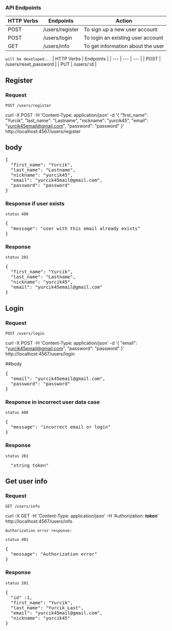 ### API Endpoints
| HTTP Verbs | Endpoints | Action |
| --- | --- | --- |
| POST | /users/register | To sign up a new user account |
| POST | /users/login | To login an existing user account |
| GET | /users/info | To get information about the user |
`will be developed...`
| HTTP Verbs | Endpoints |
| --- | --- | --- |
| POST | /users/reset_password |
| PUT | /users/:id |

## Register

### Request

`POST /users/register`

curl -X POST -H 'Content-Type: application/json' -d '{
  "first_name": "Yurcik",
  "last_name": "Lastname",
  "nickname": "yurcik45",
  "email": "yurcik45email@gmail.com",
  "password": "password"
}' http://localhost:4567/users/register

## body
<pre>
{
  "first_name": "Yurcik",
  "last_name": "Lastname",
  "nickname": "yurcik45",
  "email": "yurcik45mail@gmail.com",
  "password": "password"
}
</pre>

### Response if user exists
`status 400`
<pre>
{
  "message": "user with this email already exists"
}
</pre>

### Response
`status 201`
<pre>
{
  "first_name": "Yurcik",
  "last_name": "Lastname",
  "nickname": "yurcik45",
  "email": "yurcik45email@gmail.com"
}
</pre>

## Login

### Request

`POST /users/login`

curl -X POST -H 'Content-Type: application/json' -d '{
  "email": "yurcik45email@gmail.com",
  "password": "password"
}' http://localhost:4567/users/login

##body
<pre>
{
  "email": "yurcik45email@gmail.com",
  "password": "password"
}
</pre>

### Response in incorrect user data case
`status 400`
<pre>
{
  "message": "incorrect email or login"
}
</pre>

### Response
`status 201`
<pre>
  "string_token"
</pre>

## Get user info

### Request

`GET /users/info`

curl -X GET -H 'Content-Type: application/json' -H 'Authorization: ___token___' http://localhost:4567/users/info

`Authorization error response:`

`status 401`
<pre>
{
  "message": "Authorization error"
}
</pre>

### Response
`status 201`
<pre>
{
  "id" :1,
  "first_name": "Yurcik",
  "last_name": "Yurcik_Last",
  "email": "yurcik45mail@gmail.com",
  "nickname": "yurcik45"
}
</pre>